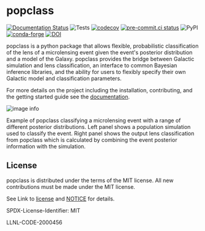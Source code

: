 # popclass

[![Documentation Status](https://readthedocs.org/projects/popclass/badge/?version=latest)](https://popclass.readthedocs.io/en/latest/?badge=latest) ![Tests](https://github.com/LLNL/popclass/actions/workflows/test.yml/badge.svg) [![codecov](https://codecov.io/gh/LLNL/popclass/graph/badge.svg?token=A4DAAGSE2V)](https://codecov.io/gh/LLNL/popclass) [![pre-commit.ci status](https://results.pre-commit.ci/badge/github/LLNL/popclass/main.svg)](https://results.pre-commit.ci/latest/github/LLNL/popclass/main) ![PyPI](https://img.shields.io/pypi/v/popclass?label=pypi%20package) [![conda-forge](https://anaconda.org/conda-forge/popclass/badges/version.svg)](https://anaconda.org/conda-forge/popclass) [![DOI](https://joss.theoj.org/papers/10.21105/joss.07769/status.svg)](https://doi.org/10.21105/joss.07769)

popclass is a python package that allows flexible, probabilistic classification of
the lens of a microlensing event given the event's posterior distribution and a model of
the Galaxy. popclass provides the bridge between Galactic simulation and lens classification,
an interface to common Bayesian inference libraries, and the ability for users to flexibly
specify their own Galactic model and classification parameters.

For more details on the project including the installation, contributing, and the getting started guide see the [documentation](https://popclass.readthedocs.io).

![image info](./docs/images/lens_class.gif)

Example of popclass classifying a microlensing event with a range of different posterior distributions. Left panel shows a population simulation used to classify the event. Right panel shows the output lens classification from popclass which is calculated by combining the event posterior information with the simulation.

## License

popclass is distributed under the terms of the MIT license. All new contributions must be made under the MIT license.

See Link to [license](https://github.com/LLNL/popclass/blob/main/LICENSE) and [NOTICE](https://github.com/LLNL/popclass/blob/main/NOTICE) for details.

SPDX-License-Identifier: MIT

LLNL-CODE-2000456
